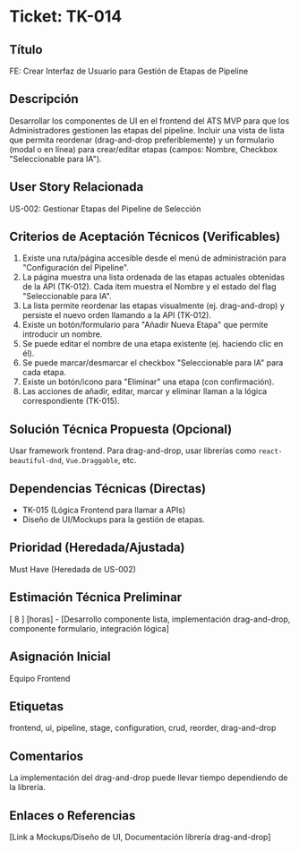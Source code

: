 # Ticket: TK-014

## Título
FE: Crear Interfaz de Usuario para Gestión de Etapas de Pipeline

## Descripción
Desarrollar los componentes de UI en el frontend del ATS MVP para que los Administradores gestionen las etapas del pipeline. Incluir una vista de lista que permita reordenar (drag-and-drop preferiblemente) y un formulario (modal o en línea) para crear/editar etapas (campos: Nombre, Checkbox "Seleccionable para IA").

## User Story Relacionada
US-002: Gestionar Etapas del Pipeline de Selección

## Criterios de Aceptación Técnicos (Verificables)
1.  Existe una ruta/página accesible desde el menú de administración para "Configuración del Pipeline".
2.  La página muestra una lista ordenada de las etapas actuales obtenidas de la API (TK-012). Cada item muestra el Nombre y el estado del flag "Seleccionable para IA".
3.  La lista permite reordenar las etapas visualmente (ej. drag-and-drop) y persiste el nuevo orden llamando a la API (TK-012).
4.  Existe un botón/formulario para "Añadir Nueva Etapa" que permite introducir un nombre.
5.  Se puede editar el nombre de una etapa existente (ej. haciendo clic en él).
6.  Se puede marcar/desmarcar el checkbox "Seleccionable para IA" para cada etapa.
7.  Existe un botón/icono para "Eliminar" una etapa (con confirmación).
8.  Las acciones de añadir, editar, marcar y eliminar llaman a la lógica correspondiente (TK-015).

## Solución Técnica Propuesta (Opcional)
Usar framework frontend. Para drag-and-drop, usar librerías como `react-beautiful-dnd`, `Vue.Draggable`, etc.

## Dependencias Técnicas (Directas)
* TK-015 (Lógica Frontend para llamar a APIs)
* Diseño de UI/Mockups para la gestión de etapas.

## Prioridad (Heredada/Ajustada)
Must Have (Heredada de US-002)

## Estimación Técnica Preliminar
[ 8 ] [horas] - [Desarrollo componente lista, implementación drag-and-drop, componente formulario, integración lógica]

## Asignación Inicial
Equipo Frontend

## Etiquetas
frontend, ui, pipeline, stage, configuration, crud, reorder, drag-and-drop

## Comentarios
La implementación del drag-and-drop puede llevar tiempo dependiendo de la librería.

## Enlaces o Referencias
[Link a Mockups/Diseño de UI, Documentación librería drag-and-drop]